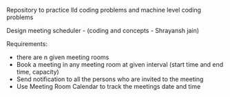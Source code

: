 Repository to practice lld coding problems and machine level coding problems

Design meeting scheduler - (coding and concepts - Shrayansh jain)

Requirements: 
- there are n given meeting rooms
- Book a meeting in any meeting room at given interval (start time and end time, capacity)
- Send notification to all the persons who are invited to the meeting
- Use Meeting Room Calendar to track the meetings date and time    

